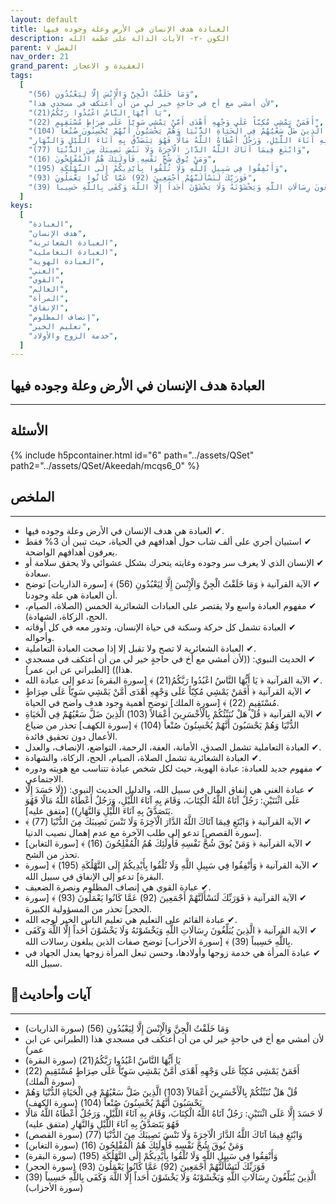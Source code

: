 ```yaml
---
layout: default
title: العبادة هدف الإنسان في الأرض وعلة وجوده فيها
description: الكون -٢- الآيات الدالة على عظمة الله
parent: الفصل ٧
nav_order: 21
grand_parent: العقيدة و الاعجاز
tags:
  [
    "وَمَا خَلَقْتُ الْجِنَّ وَالْإِنْسَ إِلَّا لِيَعْبُدُونِ (56)",
    "لأن أمشي مع أخ في حاجةٍ خير لي من أن أعتكف في مسجدي هذا",
    "يَا أَيُّهَا النَّاسُ اعْبُدُوا رَبَّكُمُ(21)",
    "أَفَمَنْ يَمْشِي مُكِبّاً عَلَى وَجْهِهِ أَهْدَى أَمَّنْ يَمْشِي سَوِيّاً عَلَى صِرَاطٍ مُسْتَقِيمٍ (22)",
    "قُلْ هَلْ نُنَبِّئُكُمْ بِالْأَخْسَرِينَ أَعْمَالاً (103) الَّذِينَ ضَلَّ سَعْيُهُمْ فِي الْحَيَاةِ الدُّنْيَا وَهُمْ يَحْسَبُونَ أَنَّهُمْ يُحْسِنُونَ صُنْعاً (104)",
    "لَا حَسَدَ إِلَّا عَلَى اثْنَتَيْنِ: رَجُلٌ آتَاهُ اللَّهُ الْكِتَابَ، وَقَامَ بِهِ آنَاءَ اللَّيْلِ، وَرَجُلٌ أَعْطَاهُ اللَّهُ مَالًا فَهُوَ يَتَصَدَّقُ بِهِ آنَاءَ اللَّيْلِ وَالنَّهَارِ",
    "وَابْتَغِ فِيمَا آتَاكَ اللَّهُ الدَّارَ الْآخِرَةَ وَلَا تَنْسَ نَصِيبَكَ مِنَ الدُّنْيَا (77)",
    "وَمَنْ يُوقَ شُحَّ نَفْسِهِ فَأُولَئِكَ هُمُ الْمُفْلِحُونَ (16)",
    "وَأَنْفِقُوا فِي سَبِيلِ اللَّهِ وَلَا تُلْقُوا بِأَيْدِيكُمْ إِلَى التَّهْلُكَةِ (195)",
    "فَوَرَبِّكَ لَنَسْأَلَنَّهُمْ أَجْمَعِينَ (92) عَمَّا كَانُوا يَعْمَلُونَ (93)",
    "الَّذِينَ يُبَلِّغُونَ رِسَالَاتِ اللَّهِ وَيَخْشَوْنَهُ وَلَا يَخْشَوْنَ أَحَداً إِلَّا اللَّهَ وَكَفَى بِاللَّهِ حَسِيباً (39)",
  ]
keys:
  [
    "العبادة",
    "هدف الإنسان",
    "العبادة الشعائرية",
    "العبادة التعاملية",
    "العبادة الهوية",
    "الغني",
    "القوي",
    "العالم",
    "المرأة",
    "الإنفاق",
    "إنصاف المظلوم",
    "تعليم الخير",
    "خدمة الزوج والأولاد",
  ]
---
```


## ‏العبادة هدف الإنسان في الأرض وعلة وجوده فيها

---

## الأسئلة

{% include h5pcontainer.html id="6" path="../assets/QSet" path2="../assets/QSet/Akeedah/mcqs6_0" %}

## الملخص

---

- ‏✔ العبادة هي هدف الإنسان في الأرض وعلة وجوده فيها.
- ‏✔ استبيان أجري على ألف شاب حول أهدافهم في الحياة، حيث تبين أن 3% فقط يعرفون أهدافهم الواضحة.
- ‏✔ الإنسان الذي لا يعرف سر وجوده وغايته يتحرك بشكل عشوائي ولا يحقق سلامة أو سعادة.
- ‏✔ الآية القرآنية ﴿ وَمَا خَلَقْتُ الْجِنَّ وَالْإِنْسَ إِلَّا لِيَعْبُدُونِ (56) ﴾ [سورة الذاريات] توضح أن العبادة هي علة وجودنا.
- ‏✔ مفهوم العبادة واسع ولا يقتصر على العبادات الشعائرية الخمس (الصلاة، الصيام، الحج، الزكاة، الشهادة).
- ‏✔ العبادة تشمل كل حركة وسكنة في حياة الإنسان، وتدور معه في كل أوقاته وأحواله.
- ‏✔ العبادة الشعائرية لا تصح ولا تقبل إلا إذا صحت العبادة التعاملية.
- ‏✔ الحديث النبوي: ((لأن أمشي مع أخ في حاجةٍ خير لي من أن أعتكف في مسجدي هذا)) [الطبراني عن ابن عمر].
- ‏✔ الآية القرآنية ﴿ يَا أَيُّهَا النَّاسُ اعْبُدُوا رَبَّكُمُ(21) ﴾ [سورة البقرة] تدعو إلى عبادة الله.
- ‏✔ الآية القرآنية ﴿ أَفَمَنْ يَمْشِي مُكِبّاً عَلَى وَجْهِهِ أَهْدَى أَمَّنْ يَمْشِي سَوِيّاً عَلَى صِرَاطٍ مُسْتَقِيمٍ (22) ﴾ [سورة الملك] توضح أهمية وجود هدف واضح في الحياة.
- ‏✔ الآية القرآنية ﴿ قُلْ هَلْ نُنَبِّئُكُمْ بِالْأَخْسَرِينَ أَعْمَالاً (103) الَّذِينَ ضَلَّ سَعْيُهُمْ فِي الْحَيَاةِ الدُّنْيَا وَهُمْ يَحْسَبُونَ أَنَّهُمْ يُحْسِنُونَ صُنْعاً (104) ﴾ [سورة الكهف] تحذر من ضياع الأعمال دون تحقيق فائدة.
- ‏✔ العبادة التعاملية تشمل الصدق، الأمانة، العفة، الرحمة، التواضع، الإنصاف، والعدل.
- ‏✔ العبادة الشعائرية تشمل الصلاة، الصيام، الحج، الزكاة، والشهادة.
- ‏✔ مفهوم جديد للعبادة: عبادة الهوية، حيث لكل شخص عبادة تتناسب مع هويته ودوره الاجتماعي.
- ‏✔ عبادة الغني هي إنفاق المال في سبيل الله، والدليل الحديث النبوي: ((لَا حَسَدَ إِلَّا عَلَى اثْنَتَيْنِ: رَجُلٌ آتَاهُ اللَّهُ الْكِتَابَ، وَقَامَ بِهِ آنَاءَ اللَّيْلِ، وَرَجُلٌ أَعْطَاهُ اللَّهُ مَالًا فَهُوَ يَتَصَدَّقُ بِهِ آنَاءَ اللَّيْلِ وَالنَّهَارِ)) [متفق عليه].
- ‏✔ الآية القرآنية ﴿ وَابْتَغِ فِيمَا آتَاكَ اللَّهُ الدَّارَ الْآخِرَةَ وَلَا تَنْسَ نَصِيبَكَ مِنَ الدُّنْيَا (77) ﴾ [سورة القصص] تدعو إلى طلب الآخرة مع عدم إهمال نصيب الدنيا.
- ‏✔ الآية القرآنية ﴿ وَمَنْ يُوقَ شُحَّ نَفْسِهِ فَأُولَئِكَ هُمُ الْمُفْلِحُونَ (16) ﴾ [سورة التغابن] تحذر من الشح.
- ‏✔ الآية القرآنية ﴿ وَأَنْفِقُوا فِي سَبِيلِ اللَّهِ وَلَا تُلْقُوا بِأَيْدِيكُمْ إِلَى التَّهْلُكَةِ (195) ﴾ [سورة البقرة] تدعو إلى الإنفاق في سبيل الله.
- ‏✔ عبادة القوي هي إنصاف المظلوم ونصرة الضعيف.
- ‏✔ الآية القرآنية ﴿ فَوَرَبِّكَ لَنَسْأَلَنَّهُمْ أَجْمَعِينَ (92) عَمَّا كَانُوا يَعْمَلُونَ (93) ﴾ [سورة الحجر] تحذر من المسؤولية الكبيرة.
- ‏✔ عبادة القائم على التعليم هي تعليم الناس الخير لوجه الله.
- ‏✔ الآية القرآنية ﴿ الَّذِينَ يُبَلِّغُونَ رِسَالَاتِ اللَّهِ وَيَخْشَوْنَهُ وَلَا يَخْشَوْنَ أَحَداً إِلَّا اللَّهَ وَكَفَى بِاللَّهِ حَسِيباً (39) ﴾ [سورة الأحزاب] توضح صفات الذين يبلغون رسالات الله.
- ‏✔ عبادة المرأة هي خدمة زوجها وأولادها، وحسن تبعل المرأة زوجها يعدل الجهاد في سبيل الله.

## 📜آيات وأحاديث

---

- ‏وَمَا خَلَقْتُ الْجِنَّ وَالْإِنْسَ إِلَّا لِيَعْبُدُونِ (56) (سورة الذاريات)
- ‏لأن أمشي مع أخ في حاجةٍ خير لي من أن أعتكف في مسجدي هذا (الطبراني عن ابن عمر)
- ‏يَا أَيُّهَا النَّاسُ اعْبُدُوا رَبَّكُمُ(21) (سورة البقرة)
- ‏أَفَمَنْ يَمْشِي مُكِبّاً عَلَى وَجْهِهِ أَهْدَى أَمَّنْ يَمْشِي سَوِيّاً عَلَى صِرَاطٍ مُسْتَقِيمٍ (22) (سورة الملك)
- ‏قُلْ هَلْ نُنَبِّئُكُمْ بِالْأَخْسَرِينَ أَعْمَالاً (103) الَّذِينَ ضَلَّ سَعْيُهُمْ فِي الْحَيَاةِ الدُّنْيَا وَهُمْ يَحْسَبُونَ أَنَّهُمْ يُحْسِنُونَ صُنْعاً (104) (سورة الكهف)
- ‏لَا حَسَدَ إِلَّا عَلَى اثْنَتَيْنِ: رَجُلٌ آتَاهُ اللَّهُ الْكِتَابَ، وَقَامَ بِهِ آنَاءَ اللَّيْلِ، وَرَجُلٌ أَعْطَاهُ اللَّهُ مَالًا فَهُوَ يَتَصَدَّقُ بِهِ آنَاءَ اللَّيْلِ وَالنَّهَارِ (متفق عليه)
- ‏وَابْتَغِ فِيمَا آتَاكَ اللَّهُ الدَّارَ الْآخِرَةَ وَلَا تَنْسَ نَصِيبَكَ مِنَ الدُّنْيَا (77) (سورة القصص)
- ‏وَمَنْ يُوقَ شُحَّ نَفْسِهِ فَأُولَئِكَ هُمُ الْمُفْلِحُونَ (16) (سورة التغابن)
- ‏وَأَنْفِقُوا فِي سَبِيلِ اللَّهِ وَلَا تُلْقُوا بِأَيْدِيكُمْ إِلَى التَّهْلُكَةِ (195) (سورة البقرة)
- ‏فَوَرَبِّكَ لَنَسْأَلَنَّهُمْ أَجْمَعِينَ (92) عَمَّا كَانُوا يَعْمَلُونَ (93) (سورة الحجر)
- ‏الَّذِينَ يُبَلِّغُونَ رِسَالَاتِ اللَّهِ وَيَخْشَوْنَهُ وَلَا يَخْشَوْنَ أَحَداً إِلَّا اللَّهَ وَكَفَى بِاللَّهِ حَسِيباً (39) (سورة الأحزاب)
